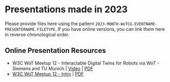 # Presentations made in 2023

Please provide files here using the pattern `2023-MONTH-WoTCG-EVENTNAME-PRESENTERNAME.FILETYPE`. 
If you have online versions, you can link them here in reverse chronological order.

## Online Presentation Resources

- W3C WoT Meetup 12 - Interactable Digital Twins for Robots via WoT - Siemens and TU Munich | [Video](https://youtu.be/A0PGtoXwPO4) | [PDF](./2024-01-WoTCG-Meetup12-Korkan-Salama-RobWoT.pdf)
- [W3C WoT Meetup 12 - Intro](https://docs.google.com/presentation/d/1r_7PrstswVoU_1awFvrcfa6tuQRzm76coDZkPfuY68k/edit?usp=sharing) | [PDF](./2023-12-WoTCG-Meetup11-AguzziKorkan.pdf)
